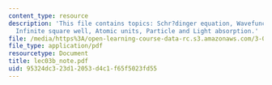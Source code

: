 ```yaml
---
content_type: resource
description: 'This file contains topics: Schr?dinger equation, Wavefunctions, Normalization,
  Infinite square well, Atomic units, Particle and Light absorption.'
file: /media/https%3A/open-learning-course-data-rc.s3.amazonaws.com/3-012-fundamentals-of-materials-science-fall-2005/95324dc323d12053d4c1f65f5023fd55_lec03b_note.pdf
file_type: application/pdf
resourcetype: Document
title: lec03b_note.pdf
uid: 95324dc3-23d1-2053-d4c1-f65f5023fd55
---
```


